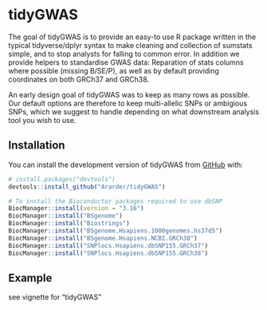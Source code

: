 
<!-- README.md is generated from README.Rmd. Please edit that file -->

# tidyGWAS

<!-- badges: start -->
<!-- badges: end -->

The goal of tidyGWAS is to provide an easy-to use R package written in
the typical tidyverse/dplyr syntax to make cleaning and collection of
sumstats simple, and to stop analysts for falling to common error. In
addition we provide helpers to standardise GWAS data: Reparation of
stats columns where possible (missing B/SE/P), as well as by default
providing coordinates on both GRCh37 and GRCh38.

An early design goal of tidyGWAS was to keep as many rows as possible.
Our default options are therefore to keep multi-allelic SNPs or
ambigious SNPs, which we suggest to handle depending on what downstream
analysis tool you wish to use.

## Installation

You can install the development version of tidyGWAS from
[GitHub](https://github.com/) with:

``` r
# install.packages("devtools")
devtools::install_github("Ararder/tidyGWAS")

# To install the Bioconductor packages required to use dbSNP
BiocManager::install(version = "3.16")
BiocManager::install("BSgenome")
BiocManager::install("Biostrings")
BiocManager::install("BSgenome.Hsapiens.1000genomes.hs37d5")
BiocManager::install("BSgenome.Hsapiens.NCBI.GRCh38")
BiocManager::install("SNPlocs.Hsapiens.dbSNP155.GRCh37")
BiocManager::install("SNPlocs.Hsapiens.dbSNP155.GRCh38")

```

## Example

see vignette for “tidyGWAS”
